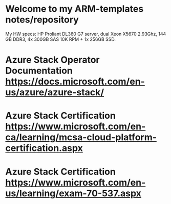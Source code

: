 # Welcome to my ARM-templates notes/repository
My HW specs: HP Proliant DL360 G7 server, dual Xeon X5670 2.93Ghz, 144 GB DDR3, 4x 300GB SAS 10K RPM + 1x 256GB SSD.
# Azure Stack Operator Documentation https://docs.microsoft.com/en-us/azure/azure-stack/
# Azure Stack Certification https://www.microsoft.com/en-ca/learning/mcsa-cloud-platform-certification.aspx
# Azure Stack Certification https://www.microsoft.com/en-us/learning/exam-70-537.aspx
